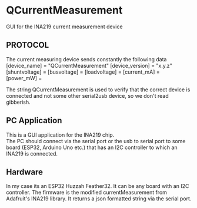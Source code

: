 # QCurrentMeasurement
GUI for the INA219 current measurement device 

PROTOCOL
---------
The current measuring device sends constantly the following data
[device_name] = "QCurrentMeasurement"
[device_version] = "x.y.z"
[shuntvoltage] = <Measured shunt voltage in mV>
[busvoltage] = <Measured bus voltage in V>
[loadvoltage] = <Measured load voltage in V>
[current_mA] = <Measured current in mA>
[power_mW] = <Measured power in mW>

The string QCurrentMeasurement is used to verify that the correct device is connected and not some other serial2usb device, so we don't read gibberish.


PC Application
---------------
This is a GUI application for the INA219 chip.  
The PC should connect via the serial port or the usb to serial port to some board 
(ESP32, Arduino Uno etc.) that has an I2C controller to which an INA219 is connected.

Hardware
--------
In my case its an ESP32 Huzzah Feather32. 
It can be any board with an I2C controller.
The firmware is the modified currentMeasurement from Adafruit's INA219 library.
It returns a json formatted string via the serial port. 
